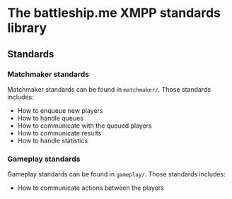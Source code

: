 # The battleship.me XMPP standards library

## Standards

### Matchmaker standards

Matchmaker standards can be found in ```matchmaker/```. Those standards includes:

*  How to enqueue new players
*  How to handle queues
*  How to communicate with the queued players
*  How to communicate results
*  How to handle statistics

### Gameplay standards

Gameplay standards can be found in ```gameplay/```. Those standards includes:

*  How to communicate actions between the players

